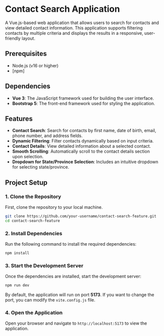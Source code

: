 # Contact Search Application

A Vue.js-based web application that allows users to search for contacts and view detailed contact information. This application supports filtering contacts by multiple criteria and displays the results in a responsive, user-friendly layout.

## Prerequisites

- Node.js (v16 or higher) 
- [npm]

## Dependencies
- **Vue 3**: The JavaScript framework used for building the user interface.
- **Bootstrap 5**: The front-end framework used for styling the application.

## Features

- **Contact Search**: Search for contacts by first name, date of birth, email, phone number, and address fields.
- **Dynamic Filtering**: Filter contacts dynamically based on input criteria.
- **Contact Details**: View detailed information about a selected contact.
- **Smooth Scrolling**: Automatically scroll to the contact details section upon selection.
- **Dropdown for State/Province Selection**: Includes an intuitive dropdown for selecting state/province.

## Project Setup

### 1. Clone the Repository
First, clone the repository to your local machine.

```bash
git clone https://github.com/your-username/contact-search-feature.git
cd contact-search-feature
```

### 2. Install Dependencies
Run the following command to install the required dependencies:

```bash
npm install
```

### 3. Start the Development Server
Once the dependencies are installed, start the development server:

```bash
npm run dev
```

By default, the application will run on port **5173**. If you want to change the port, you can modify the `vite.config.js` file.

### 4. Open the Application
Open your browser and navigate to `http://localhost:5173` to view the application.

